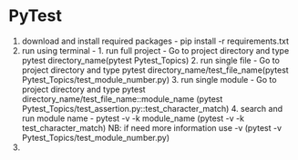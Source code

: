# PyTest

1. download and install required packages - pip install -r requirements.txt
2. run using terminal -
        1. run full project - Go to project directory and type pytest directory_name(pytest Pytest_Topics)
        2. run single file - Go to project directory and type pytest directory_name/test_file_name(pytest Pytest_Topics/test_module_number.py)
        3. run single module - Go to project directory and type pytest directory_name/test_file_name::module_name
            (pytest Pytest_Topics/test_assertion.py::test_character_match)
        4. search and run module name - pytest -v -k module_name (pytest -v -k test_character_match)
        NB: if need more information use -v (pytest -v Pytest_Topics/test_module_number.py)
3.
